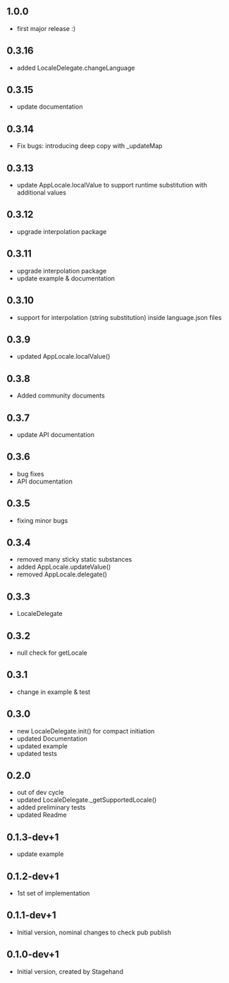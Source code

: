 ## 1.0.0
- first major release :)

## 0.3.16
- added LocaleDelegate.changeLanguage

## 0.3.15
- update documentation

## 0.3.14
- Fix bugs: introducing deep copy with _updateMap

## 0.3.13
- update AppLocale.localValue to support runtime substitution with additional values

## 0.3.12
- upgrade interpolation package

## 0.3.11
- upgrade interpolation package
- update example & documentation

## 0.3.10
- support for interpolation (string substitution) inside language.json files

## 0.3.9
- updated AppLocale.localValue()

## 0.3.8
- Added community documents

## 0.3.7
- update API documentation

## 0.3.6
- bug fixes
- API documentation

## 0.3.5
- fixing minor bugs

## 0.3.4
- removed many sticky static substances
- added AppLocale.updateValue()
- removed AppLocale.delegate()

## 0.3.3
- LocaleDelegate

## 0.3.2
- null check for getLocale

## 0.3.1
- change in example & test

## 0.3.0
- new LocaleDelegate.init() for compact initiation
- updated Documentation
- updated example
- updated tests

## 0.2.0
- out of dev cycle
- updated LocaleDelegate.\_getSupportedLocale()
- added preliminary tests
- updated Readme

## 0.1.3-dev+1
- update example

## 0.1.2-dev+1
- 1st set of implementation

## 0.1.1-dev+1
- Initial version, nominal changes to check pub publish

## 0.1.0-dev+1
- Initial version, created by Stagehand
